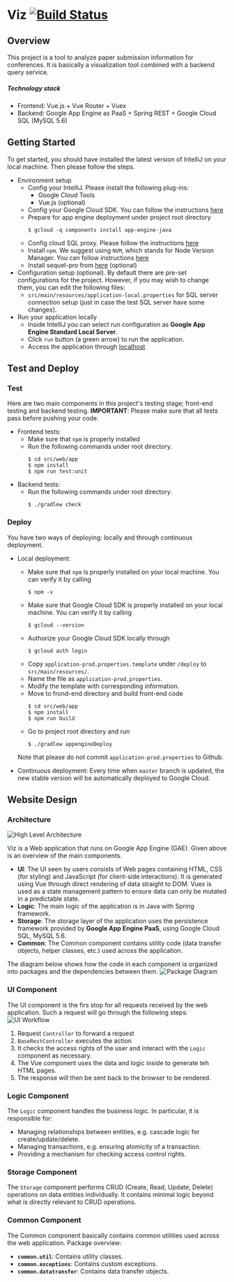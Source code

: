 # Viz [![Build Status](https://travis-ci.com/CS3219-SEM1/chairvise-project-2018-team-01.svg?token=oqDiCi4rXZbKXaytpa6b&branch=master)](https://travis-ci.com/CS3219-SEM1/chairvise-project-2018-team-01)

## Overview
This project is a tool to analyze paper submission information for conferences. It is basically a visualization tool combined with a backend query service.
##### Technology stack
- Frontend: Vue.js + Vue Router + Vuex
- Backend: Google App Engine as PaaS + Spring REST + Google Cloud SQL (MySQL 5.6)

## Getting Started
To get started, you should have installed the latest version of IntelliJ on your local machine. Then please follow the steps.

- Environment setup
  - Config your IntelliJ. Please install the following plug-ins:
    - Google Cloud Tools 
    - Vue.js (optional)
  - Config your Google Cloud SDK. You can follow the instructions [here](https://cloud.google.com/sdk/)
  - Prepare for app engine deployment under project root directory
    ```
    $ gcloud -q components install app-engine-java
    ```
  - Config cloud SQL proxy. Please follow the instructions [here](https://cloud.google.com/sql/docs/mysql/connect-admin-proxy)
  - Install `npm`. We suggest using `NVM`, which stands for Node Version Manager. You can follow instructions [here](https://www.npmjs.com/get-npm)
  - Install sequel-pro from [here](https://www.sequelpro.com/) (optional)
- Configuration setup (optional). By default there are pre-set configurations for the project. However, if you may wish to change them, you can edit the following files:
  - `src/main/resources/application-local.properties` for SQL server connection setup (just in case the test SQL server have some changes).
- Run your application locally
  - Inside IntelliJ you can select run configuration as __Google App Engine Standard Local Server__.
  - Click `run` button (a green arrow) to run the application.
  - Access the application through [localhost](http://localhost:8080/web/home)

## Test and Deploy

### Test
Here are two main components in this project's testing stage; front-end testing and backend testing.
__IMPORTANT__: Please make sure that all tests pass before pushing your code.

- Frontend tests:
  - Make sure that `npm` is properly installed
  - Run the following commands under root directory.
    ```
    $ cd src/web/app
    $ npm install
    $ npm run test:unit
    ```
- Backend tests:
  - Run the following commands under root directory.
    ```
    $ ./gradlew check
    ```

### Deploy
You have two ways of deploying: locally and through continuous deployment.

- Local deployment:
  - Make sure that `npm` is properly installed on your local machine. You can verify it by calling
    ```
    $ npm -v
    ```
  - Make sure that Google Cloud SDK is properly installed on your local machine. You can verify it by calling
    ```
    $ gcloud --version
    ```
  - Authorize your Google Cloud SDK locally through
    ```
    $ gcloud auth login
    ```
  - Copy `application-prod.properties.template` under `/deploy` to `src/main/resources/`.
  - Name the file as `application-prod.properties`.
  - Modify the template with corresponding information.
  - Move to frond-end directory and build front-end code
    ```
    $ cd src/web/app
    $ npm install
    $ npm run build
    ```
  - Go to project root directory and run
    ```
    $ ./gradlew appengineDeploy
    ```
  Note that please do not commit `application-prod.properties` to Github.

- Continuous deployment:
Every time when `master` branch is updated, the new stable version will be automatically deployed to Google Cloud. 

## Website Design

### Architecture
![High Level Architecture](images/highlevelArchitecture.png)

Viz is a Web application that runs on Google App Engine (GAE). Given above is an overview of the main components.

- **UI**: The UI seen by users consists of Web pages containing HTML, CSS (for styling) and JavaScript (for client-side interactions). It is generated using Vue through direct rendering of data straight to DOM. Vuex is used as a state management pattern to ensure data can only be mutated in a predictable state.
- **Logic**: The main logic of the application is in Java with Spring framework.
- **Storage**: The storage layer of the application uses the persistence framework provided by **Google App Engine PaaS**, using Google Cloud SQL, MySQL 5.6.
- **Common**: The Common component contains utility code (data transfer objects, helper classes, etc.) used across the application.

The diagram below shows how the code in each component is organized into packages and the dependencies between them.
![Package Diagram](images/packageDiagram.png)

### UI Component

The UI component is the firs stop for all requests received by the web application. Such a request will go through the following steps:
![UI Workflow](images/UiWorkflow.png)

1. Request `Controller` to forward a request
1. `BaseRestController` executes the action
1. It checks the access rights of the user and interact with the `Logic` component as necessary.
1. The Vue component uses the data and logic inside to generate teh HTML pages.
1. The response will then be sent back to the browser to be rendered.  

### Logic Component

The `Logic` component handles the business logic. In particular, it is responsible for:
- Managing relationships between entities, e.g. cascade logic for create/update/delete.
- Managing transactions, e.g. ensuring atomicity of a transaction.
- Providing a mechanism for checking access control rights.

### Storage Component

The `Storage` component performs CRUD (Create, Read, Update, Delete) operations on data entities individually.
It contains minimal logic beyond what is directly relevant to CRUD operations.

### Common Component

The Common component basically contains common utilities used across the web application. 
Package overview:
- **`common.util`**: Contains utility classes.
- **`common.exceptions`**: Contains custom exceptions.
- **`common.datatransfer`**: Contains data transfer objects.